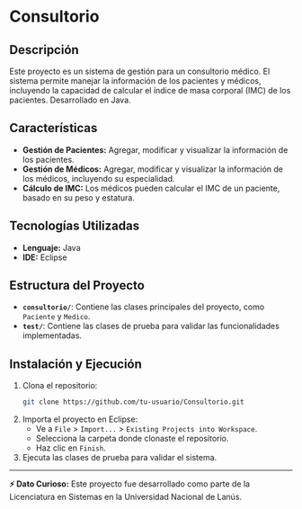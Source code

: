# Consultorio

## Descripción
Este proyecto es un sistema de gestión para un consultorio médico. El sistema permite manejar la información de los pacientes y médicos, incluyendo la capacidad de calcular el índice de masa corporal (IMC) de los pacientes. Desarrollado en Java.

## Características
- **Gestión de Pacientes:** Agregar, modificar y visualizar la información de los pacientes.
- **Gestión de Médicos:** Agregar, modificar y visualizar la información de los médicos, incluyendo su especialidad.
- **Cálculo de IMC:** Los médicos pueden calcular el IMC de un paciente, basado en su peso y estatura.

## Tecnologías Utilizadas
- **Lenguaje:** Java
- **IDE:** Eclipse

## Estructura del Proyecto
- **`consultorio/`**: Contiene las clases principales del proyecto, como `Paciente` y `Medico`.
- **`test/`**: Contiene las clases de prueba para validar las funcionalidades implementadas.

## Instalación y Ejecución
1. Clona el repositorio:
    ```bash
    git clone https://github.com/tu-usuario/Consultorio.git
    ```
2. Importa el proyecto en Eclipse:
    - Ve a `File` > `Import...` > `Existing Projects into Workspace`.
    - Selecciona la carpeta donde clonaste el repositorio.
    - Haz clic en `Finish`.
3. Ejecuta las clases de prueba para validar el sistema.


---

**⚡ Dato Curioso:** Este proyecto fue desarrollado como parte de la Licenciatura en Sistemas en la Universidad Nacional de Lanús.
